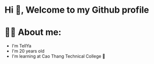 <h1>Hi 👋, Welcome to my Github profile  </h1>

# 👨‍🦱 About me:
  - I'm TellYa
  - I'm 20 years old
  - I'm learning at Cao Thang Technical College 🏫
  
